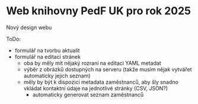 # Web knihovny PedF UK pro rok 2025

Nový design webu

ToDo:

- formulář na tvorbu aktualit
- formulář na editaci stránek
  - oba by měly mít nějaký rozraní na editaci YAML metadat
  - výběr z obrázků dostupných na serveru (takže musím nějak vytvářet automaticky jejich seznam)
  - měly by být k dispozici metadata zaměstnanců, aby šly snadno vkládat kontaktní údaje na jednotlivé stránky (CSV, JSON?)
    - automaticky generovat seznam zaměstnanců 
